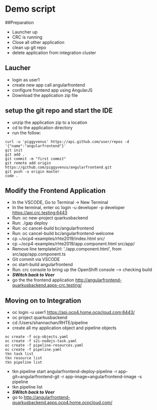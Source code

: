 # Demo script
##Preparation
* Launcher up
* CRC is running
* Close all other application
* clean up git repo
* delete application from integration cluster


## Laucher
* login as user1
* create new app call angularfrontend
* configure frontend app using AngularJS
* Download the application zip file

## setup the git repo and start the IDE
* unzip the application zip to a location
* cd to the application directory
* run the follow:
```
curl -u 'piggyvenus' https://api.github.com/user/repos -d '{"name":"angularfrontend"}'
git init
git add .
git commit -m "first commit"
git remote add origin https://github.com/piggyvenus/angularfrontend.git
git push -u origin master
code .
```

## Modify the Frontend Application
* In the VSCODE, Go to Terminal -> New Terminal
* In the terminal, enter oc login -u developer -p developer https://api.crc.testing:6443
* Run: oc new-project quarkusbackend
* Run: ./gap deploy
* Run: oc cancel-build bc/angularfrontend
* Run: oc cancel-build bc/angularfrontend-welcome
* cp ~/ocp4-examples/rhte2019/index.html src/
* cp ~/ocp4-examples/rhte2019/app.component.html src/app/
* Remove line templateUrl: './app.component.html', from src/app/app.component.ts
* Git commit via VSCODE
* oc start-build angularfrontend
* Run: crc console to bring up the OpenShift console --> checking build
* ***SWitch back to Veer***
* go the the frontend application http://angularfrontend-quarkusbackend.apps-crc.testing/

## Moving on to Integration
* oc login -u user1 https://api.ocp4.home.ocpcloud.com:6443/
* oc project quarkusbackend
* cd /Users/shannachan/RHTE/pipeline
* create all my application object and pipeline objects
```
oc create -f ocp-objects.yaml
oc create -f s2i-nodejs-task.yaml
oc create -f pipeline-resources.yaml
oc create -f pipeline.yaml
tkn task list
tkn resource list
tkn pipeline list
```
* tkn pipeline start angularfrontend-deploy-pipeline -r app-git=angularfrontend-git -r app-image=angularfrontend-image -s pipeline
* tkn pipeline list
* ***SWitch back to Veer***
* go to http://angularfrontend-quarkusbackend.apps.ocp4.home.ocpcloud.com/
